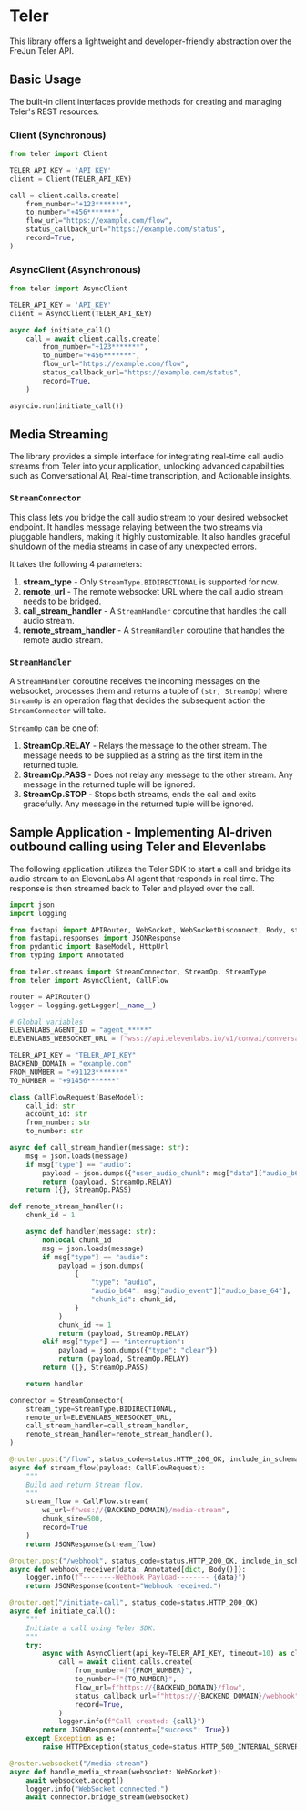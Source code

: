 # Teler 

This library offers a lightweight and developer-friendly abstraction over the FreJun Teler API.

## Basic Usage

The built-in client interfaces provide methods for creating and managing Teler's REST resources.

### Client (Synchronous)

```python
from teler import Client

TELER_API_KEY = 'API_KEY'
client = Client(TELER_API_KEY)

call = client.calls.create(
    from_number="+123*******",
    to_number="+456*******",
    flow_url="https://example.com/flow",
    status_callback_url="https://example.com/status",
    record=True,
)
```

### AsyncClient (Asynchronous)

```python
from teler import AsyncClient

TELER_API_KEY = 'API_KEY'
client = AsyncClient(TELER_API_KEY)

async def initiate_call()
    call = await client.calls.create(
        from_number="+123*******",
        to_number="+456*******",
        flow_url="https://example.com/flow",
        status_callback_url="https://example.com/status",
        record=True,
    )

asyncio.run(initiate_call())
```

## Media Streaming

The library provides a simple interface for integrating real-time call audio streams from Teler into your application, unlocking advanced capabilities such as Conversational AI, Real-time transcription, and Actionable insights.

### `StreamConnector`

This class lets you bridge the call audio stream to your desired websocket endpoint. It handles message relaying between the two streams via pluggable handlers, making it highly customizable.
It also handles graceful shutdown of the media streams in case of any unexpected errors.

It takes the following 4 parameters:

1. **stream_type** - Only `StreamType.BIDIRECTIONAL` is supported for now.
2. **remote_url** - The remote websocket URL where the call audio stream needs to be bridged.
3. **call_stream_handler** - A `StreamHandler` coroutine that handles the call audio stream.
4. **remote_stream_handler** - A `StreamHandler` coroutine that handles the remote audio stream.

### `StreamHandler`

A `StreamHandler` coroutine receives the incoming messages on the websocket, processes them and returns a tuple of `(str, StreamOp)` where `StreamOp` is an operation flag that decides the subsequent action the `StreamConnector` will take.

`StreamOp` can be one of:

1. **StreamOp.RELAY** - Relays the message to the other stream. The message needs to be supplied as a string as the first item in the returned tuple.
2. **StreamOp.PASS** - Does not relay any message to the other stream. Any message in the returned tuple will be ignored.
3. **StreamOp.STOP** - Stops both streams, ends the call and exits gracefully. Any message in the returned tuple will be ignored.   

## Sample Application - Implementing AI-driven outbound calling using Teler and Elevenlabs

The following application utilizes the Teler SDK to start a call and bridge its audio stream to an ElevenLabs AI agent that responds in real time. The response is then streamed back to Teler and played over the call.


```python
import json
import logging

from fastapi import APIRouter, WebSocket, WebSocketDisconnect, Body, status, HTTPException
from fastapi.responses import JSONResponse
from pydantic import BaseModel, HttpUrl
from typing import Annotated

from teler.streams import StreamConnector, StreamOp, StreamType
from teler import AsyncClient, CallFlow

router = APIRouter()
logger = logging.getLogger(__name__)

# Global variables
ELEVENLABS_AGENT_ID = "agent_*****"
ELEVENLABS_WEBSOCKET_URL = f"wss://api.elevenlabs.io/v1/convai/conversation?agent_id={ELEVENLABS_AGENT_ID}"

TELER_API_KEY = "TELER_API_KEY"
BACKEND_DOMAIN = "example.com"
FROM_NUMBER = "+91123*******"
TO_NUMBER = "+91456*******"

class CallFlowRequest(BaseModel):
    call_id: str
    account_id: str
    from_number: str
    to_number: str

async def call_stream_handler(message: str):
    msg = json.loads(message)
    if msg["type"] == "audio":
        payload = json.dumps({"user_audio_chunk": msg["data"]["audio_b64"]})
        return (payload, StreamOp.RELAY)
    return ({}, StreamOp.PASS)

def remote_stream_handler():
    chunk_id = 1

    async def handler(message: str):
        nonlocal chunk_id
        msg = json.loads(message)
        if msg["type"] == "audio":
            payload = json.dumps(
                {
                    "type": "audio",
                    "audio_b64": msg["audio_event"]["audio_base_64"],
                    "chunk_id": chunk_id,
                }
            )
            chunk_id += 1
            return (payload, StreamOp.RELAY)
        elif msg["type"] == "interruption":
            payload = json.dumps({"type": "clear"})
            return (payload, StreamOp.RELAY)
        return ({}, StreamOp.PASS)

    return handler

connector = StreamConnector(
    stream_type=StreamType.BIDIRECTIONAL,
    remote_url=ELEVENLABS_WEBSOCKET_URL,
    call_stream_handler=call_stream_handler,
    remote_stream_handler=remote_stream_handler(),
)

@router.post("/flow", status_code=status.HTTP_200_OK, include_in_schema=False)
async def stream_flow(payload: CallFlowRequest):
    """
    Build and return Stream flow.
    """
    stream_flow = CallFlow.stream(
        ws_url=f"wss://{BACKEND_DOMAIN}/media-stream",
        chunk_size=500,
        record=True
    )
    return JSONResponse(stream_flow)

@router.post("/webhook", status_code=status.HTTP_200_OK, include_in_schema=False)
async def webhook_receiver(data: Annotated[dict, Body()]):
    logger.info(f"--------Webhook Payload-------- {data}")
    return JSONResponse(content="Webhook received.")

@router.get("/initiate-call", status_code=status.HTTP_200_OK)
async def initiate_call():
    """
    Initiate a call using Teler SDK.
    """
    try:
        async with AsyncClient(api_key=TELER_API_KEY, timeout=10) as client:
            call = await client.calls.create(
                from_number=f"{FROM_NUMBER}",
                to_number=f"{TO_NUMBER}",
                flow_url=f"https://{BACKEND_DOMAIN}/flow",
                status_callback_url=f"https://{BACKEND_DOMAIN}/webhook",
                record=True,
            )
            logger.info(f"Call created: {call}")
        return JSONResponse(content={"success": True})
    except Exception as e:
        raise HTTPException(status_code=status.HTTP_500_INTERNAL_SERVER_ERROR, detail="Failed to create call.")

@router.websocket("/media-stream")
async def handle_media_stream(websocket: WebSocket):
    await websocket.accept()
    logger.info("WebSocket connected.")
    await connector.bridge_stream(websocket)
```